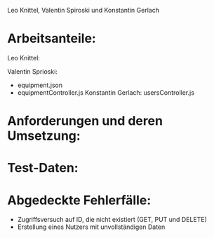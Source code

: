 Leo Knittel, Valentin Spiroski und Konstantin Gerlach

# Arbeitsanteile:
Leo Knittel:


Valentin Sprioski:
 - equipment.json
 - equipmentController.js
Konstantin Gerlach:
usersController.js


# Anforderungen und deren Umsetzung:

# Test-Daten:

# Abgedeckte Fehlerfälle:
- Zugriffsversuch auf ID, die nicht existiert (GET, PUT und DELETE)
- Erstellung eines Nutzers mit unvollständigen Daten